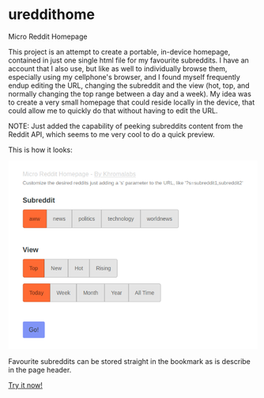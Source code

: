 # ureddithome
Micro Reddit Homepage

This project is an attempt to create a portable, in-device homepage, contained in just one single html file for my favourite subreddits. I have an account that I also use, but like as well to individually browse them, especially using my cellphone's browser, and I found myself frequently endup editing the URL, changing the subreddit and the view (hot, top, and normally changing the top range between a day and a week). My idea was to create a very small homepage that could reside locally in the device, that could allow me to quickly do that without having to edit the URL. 

NOTE: Just added the capability of peeking subreddits content from the Reddit API, which seems to me very cool to do a quick preview.

This is how it looks:

![ureddithome preview](https://raw.githubusercontent.com/khromalabs/ureddithome/master/preview.png)


Favourite subreddits can be stored straight in the bookmark as is describe in the page header.

[Try it now!](https://khromalabs.github.io/ureddithome/ureddithome.html)
